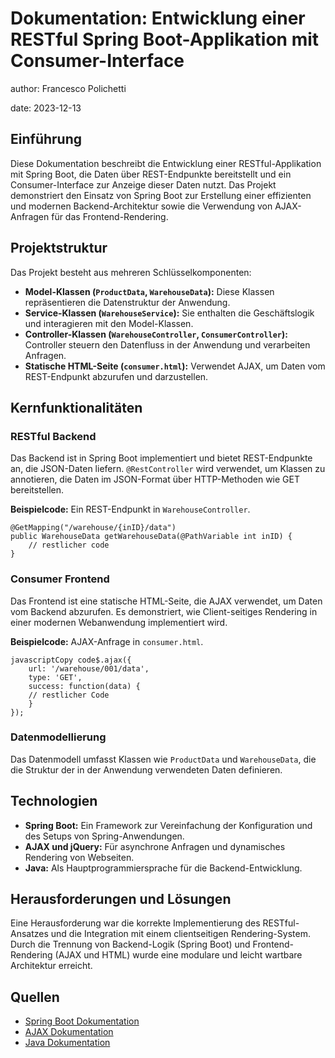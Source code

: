 
# Dokumentation: Entwicklung einer RESTful Spring Boot-Applikation mit Consumer-Interface
author: Francesco Polichetti

date: 2023-12-13

## Einführung

Diese Dokumentation beschreibt die Entwicklung einer RESTful-Applikation mit Spring Boot, die Daten über REST-Endpunkte bereitstellt und ein Consumer-Interface zur Anzeige dieser Daten nutzt. Das Projekt demonstriert den Einsatz von Spring Boot zur Erstellung einer effizienten und modernen Backend-Architektur sowie die Verwendung von AJAX-Anfragen für das Frontend-Rendering.

## Projektstruktur

Das Projekt besteht aus mehreren Schlüsselkomponenten:

- **Model-Klassen (`ProductData`, `WarehouseData`):** Diese Klassen repräsentieren die Datenstruktur der Anwendung.
- **Service-Klassen (`WarehouseService`):** Sie enthalten die Geschäftslogik und interagieren mit den Model-Klassen.
- **Controller-Klassen (`WarehouseController`, `ConsumerController`):** Controller steuern den Datenfluss in der Anwendung und verarbeiten Anfragen.
- **Statische HTML-Seite (`consumer.html`):** Verwendet AJAX, um Daten vom REST-Endpunkt abzurufen und darzustellen.

## Kernfunktionalitäten

### RESTful Backend

Das Backend ist in Spring Boot implementiert und bietet REST-Endpunkte an, die JSON-Daten liefern. `@RestController` wird verwendet, um Klassen zu annotieren, die Daten im JSON-Format über HTTP-Methoden wie GET bereitstellen.

**Beispielcode:** Ein REST-Endpunkt in `WarehouseController`.

```
@GetMapping("/warehouse/{inID}/data")
public WarehouseData getWarehouseData(@PathVariable int inID) {
    // restlicher code
}
```

### Consumer Frontend

Das Frontend ist eine statische HTML-Seite, die AJAX verwendet, um Daten vom Backend abzurufen. Es demonstriert, wie Client-seitiges Rendering in einer modernen Webanwendung implementiert wird.

**Beispielcode:** AJAX-Anfrage in `consumer.html`.

```
javascriptCopy code$.ajax({
    url: '/warehouse/001/data',
    type: 'GET',
    success: function(data) {
    // restlicher Code
    }
});
```

### Datenmodellierung

Das Datenmodell umfasst Klassen wie `ProductData` und `WarehouseData`, die die Struktur der in der Anwendung verwendeten Daten definieren.

## Technologien

- **Spring Boot:** Ein Framework zur Vereinfachung der Konfiguration und des Setups von Spring-Anwendungen.
- **AJAX und jQuery:** Für asynchrone Anfragen und dynamisches Rendering von Webseiten.
- **Java:** Als Hauptprogrammiersprache für die Backend-Entwicklung.

## Herausforderungen und Lösungen

Eine Herausforderung war die korrekte Implementierung des RESTful-Ansatzes und die Integration mit einem clientseitigen Rendering-System. Durch die Trennung von Backend-Logik (Spring Boot) und Frontend-Rendering (AJAX und HTML) wurde eine modulare und leicht wartbare Architektur erreicht.


## Quellen

- [Spring Boot Dokumentation](https://spring.io/projects/spring-boot)
- [AJAX Dokumentation](https://api.jquery.com/jquery.ajax/)
- [Java Dokumentation](https://docs.oracle.com/en/java/)
